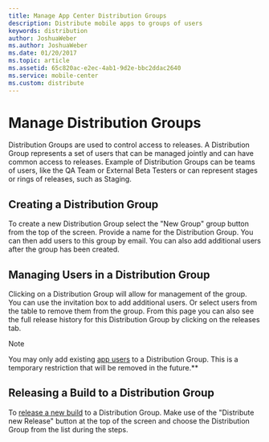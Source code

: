 ```yaml
---
title: Manage App Center Distribution Groups
description: Distribute mobile apps to groups of users
keywords: distribution
author: JoshuaWeber
ms.author: JoshuaWeber
ms.date: 01/20/2017
ms.topic: article
ms.assetid: 65c820ac-e2ec-4ab1-9d2e-bbc2ddac2640
ms.service: mobile-center
ms.custom: distribute
---
```


# Manage Distribution Groups

Distribution Groups are used to control access to releases. A Distribution Group represents a set of users that can be managed jointly and can have common access to releases. Example of Distribution Groups can be teams of users, like the QA Team or External Beta Testers or can represent stages or rings of releases, such as Staging.

## Creating a Distribution Group

To create a new Distribution Group select the "New Group" group button from the top of the screen. Provide a name for the Distribution Group. You can then add users to this group by email. You can also add additional users after the group has been created.

## Managing Users in a Distribution Group

Clicking on a Distribution Group will allow for management of the group. You can use the invitation box to add additional users. Or select users from the table to remove them from the group. From this page you can also see the full release history for this Distribution Group by clicking on the releases tab.

> [!NOTE]
> You may only add existing [app users][app_users] to a Distribution Group. This is a temporary restriction that will be removed in the future.**

## Releasing a Build to a Distribution Group

To [release a new build][upload] to a Distribution Group. Make use of the "Distribute new Release" button at the top of the screen and choose the Distribution Group from the list during the steps.

[app_users]: ~/dashboard/creating-and-managing-apps.md
[upload]: ~/distribution/uploading.md
